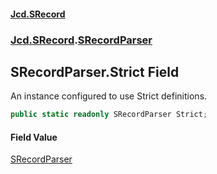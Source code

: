 #### [Jcd.SRecord](index.md 'index')
### [Jcd.SRecord](Jcd.SRecord.md 'Jcd.SRecord').[SRecordParser](Jcd.SRecord.SRecordParser.md 'Jcd.SRecord.SRecordParser')

## SRecordParser.Strict Field

An instance configured to use Strict definitions.

```csharp
public static readonly SRecordParser Strict;
```

#### Field Value
[SRecordParser](Jcd.SRecord.SRecordParser.md 'Jcd.SRecord.SRecordParser')